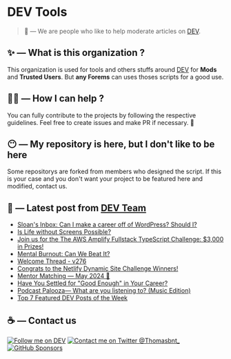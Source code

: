 # DEV Tools

> 🔧 — We are people who like to help moderate articles on [DEV](https://dev.to).

## ✨ — What is this organization ?

This organization is used for tools and others stuffs around [DEV](https://dev.to) for **Mods** and **Trusted Users**. But __any Forems__ can uses thoses scripts for a good use.


## 💪🏼 — How I can help ?

You can fully contribute to the projects by following the respective guidelines. Feel free to create issues and make PR if necessary. 🎉

## 😶 — My repository is here, but I don't like to be here

Some repositorys are forked from members who designed the script. If this is your case and you don't want your project to be featured here and modified, contact us.

## 📝 — Latest post from [DEV Team](https://dev.to/devteam)

<!-- BLOG-POST-LIST:START -->
- [Sloan&#39;s Inbox: Can I make a career off of WordPress? Should I?](https://dev.to/devteam/sloans-inbox-why-does-folks-often-disrespect-wordpress-4iim)
- [Is Life without Screens Possible?](https://dev.to/devteam/is-life-without-screens-possible-5fb1)
- [Join us for the The AWS Amplify Fullstack TypeScript Challenge: $3,000 in Prizes!](https://dev.to/devteam/join-us-for-the-the-aws-amplify-fullstack-typescript-challenge-3000-in-prizes-ghm)
- [Mental Burnout: Can We Beat It?](https://dev.to/devteam/mental-burnout-can-we-beat-it-2k2o)
- [Welcome Thread - v276](https://dev.to/devteam/welcome-thread-v276-4mok)
- [Congrats to the Netlify Dynamic Site Challenge Winners!](https://dev.to/devteam/congrats-to-the-netlify-dynamic-site-challenge-winners-4of3)
- [Mentor Matching — May 2024 🤝](https://dev.to/devteam/mentor-matching-may-2024-115g)
- [Have You Settled for &quot;Good Enough&quot; in Your Career?](https://dev.to/devteam/have-you-settled-for-good-enough-in-your-career-20ff)
- [Podcast Palooza— What are you listening to? &lpar;Music Edition&rpar;](https://dev.to/devteam/podcast-palooza-what-are-you-listening-to-music-edition-325k)
- [Top 7 Featured DEV Posts of the Week](https://dev.to/devteam/top-7-featured-dev-posts-of-the-week-7k7)
<!-- BLOG-POST-LIST:END -->


## ☕ — Contact us

[![Follow me on DEV](https://img.shields.io/badge/dev.to-%2308090A.svg?&style=for-the-badge&logo=dev.to&logoColor=white&alt=devto)](https://dev.to/thomasbnt)
[![Contact me on Twitter @Thomasbnt_](https://img.shields.io/badge/Contact%20me%20on%20Twitter-%231DA1F2.svg?&style=for-the-badge&logo=twitter&logoColor=white&alt=twitter)](https://twitter.com/messages/1142357270-1142357270?text=Hello,%20I%20contact%20you%20from%20devtotools%20&recipient_id=1142357270) [![GitHub Sponsors](https://img.shields.io/badge/Sponsor%20me-%23EA54AE.svg?&style=for-the-badge&logo=github-sponsors&logoColor=white)](https://github.com/sponsors/thomasbnt)


